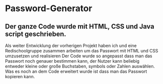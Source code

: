 # Password-Generator
## Der ganze Code wurde mit HTML, CSS und Java script geschrieben.
Als weiter Entwicklung der vorherigen Projekt haben ich und eine Redischoolgruppe zusammen arbeiten um das Passwort mit HTML und CSS umzusetzen und realisieren
Der Code wurde so angepasst dass man das Passwort noch genauer bestimmen kann, der Nutzer kann beliebig entweder kleine oder  große Buchstaben, symbols oder Zahlen auswählen. 
Was es noch an dem Code erweitert wurde ist dass man das Passwort kopieren kann.
